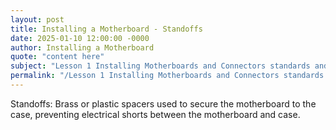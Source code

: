 ```yaml
---
layout: post
title: Installing a Motherboard - Standoffs
date: 2025-01-10 12:00:00 -0000
author: Installing a Motherboard
quote: "content here"
subject: "Lesson 1 Installing Motherboards and Connectors standards and specifications"
permalink: "/Lesson 1 Installing Motherboards and Connectors standards and specifications/Installing a Motherboard/Installing a Motherboard - Standoffs"
---
```


Standoffs: Brass or plastic spacers used to secure the motherboard to the case, preventing electrical shorts between the motherboard and case.
